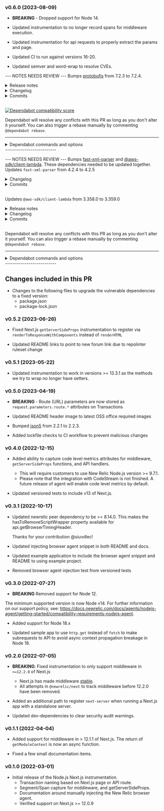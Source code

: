 ### v0.6.0 (2023-08-09)

* **BREAKING** - Dropped support for Node 14.

* Updated instrumentation to no longer record spans for middleware execution.
 * Updated instrumentation for api requests to properly extract the params and page.

* Updated CI to run against versions 16-20.

* Updated semver and word-wrap to resolve CVEs.

--- NOTES NEEDS REVIEW ---
Bumps [protobufjs](https://github.com/protobufjs/protobuf.js) from 7.2.3 to 7.2.4.
<details>
<summary>Release notes</summary>
<p><em>Sourced from <a href="https://github.com/protobufjs/protobuf.js/releases">protobufjs's releases</a>.</em></p>
<blockquote>
<h2>protobufjs: v7.2.4</h2>
<h2><a href="https://github.com/protobufjs/protobuf.js/compare/protobufjs-v7.2.3...protobufjs-v7.2.4">7.2.4</a> (2023-06-23)</h2>
<h3>Bug Fixes</h3>
<ul>
<li>do not let setProperty change the prototype (<a href="https://redirect.github.com/protobufjs/protobuf.js/issues/1899">#1899</a>) (<a href="https://github.com/protobufjs/protobuf.js/commit/e66379f451b0393c27d87b37fa7d271619e16b0d">e66379f</a>)</li>
</ul>
</blockquote>
</details>
<details>
<summary>Changelog</summary>
<p><em>Sourced from <a href="https://github.com/protobufjs/protobuf.js/blob/master/CHANGELOG.md">protobufjs's changelog</a>.</em></p>
<blockquote>
<h2><a href="https://github.com/protobufjs/protobuf.js/compare/protobufjs-v7.2.3...protobufjs-v7.2.4">7.2.4</a> (2023-06-23)</h2>
<h3>Bug Fixes</h3>
<ul>
<li>do not let setProperty change the prototype (<a href="https://redirect.github.com/protobufjs/protobuf.js/issues/1899">#1899</a>) (<a href="https://github.com/protobufjs/protobuf.js/commit/e66379f451b0393c27d87b37fa7d271619e16b0d">e66379f</a>)</li>
</ul>
</blockquote>
</details>
<details>
<summary>Commits</summary>
<ul>
<li><a href="https://github.com/protobufjs/protobuf.js/commit/42e5a9ca85044800b16e193020e1d4d2e6b4010c"><code>42e5a9c</code></a> chore: release master (<a href="https://redirect.github.com/protobufjs/protobuf.js/issues/1900">#1900</a>)</li>
<li><a href="https://github.com/protobufjs/protobuf.js/commit/e66379f451b0393c27d87b37fa7d271619e16b0d"><code>e66379f</code></a> fix: do not let setProperty change the prototype (<a href="https://redirect.github.com/protobufjs/protobuf.js/issues/1899">#1899</a>)</li>
<li>See full diff in <a href="https://github.com/protobufjs/protobuf.js/compare/protobufjs-v7.2.3...protobufjs-v7.2.4">compare view</a></li>
</ul>
</details>
<br />


[![Dependabot compatibility score](https://dependabot-badges.githubapp.com/badges/compatibility_score?dependency-name=protobufjs&package-manager=npm_and_yarn&previous-version=7.2.3&new-version=7.2.4)](https://docs.github.com/en/github/managing-security-vulnerabilities/about-dependabot-security-updates#about-compatibility-scores)

Dependabot will resolve any conflicts with this PR as long as you don't alter it yourself. You can also trigger a rebase manually by commenting `@dependabot rebase`.

[//]: # (dependabot-automerge-start)
[//]: # (dependabot-automerge-end)

---

<details>
<summary>Dependabot commands and options</summary>
<br />

You can trigger Dependabot actions by commenting on this PR:
- `@dependabot rebase` will rebase this PR
- `@dependabot recreate` will recreate this PR, overwriting any edits that have been made to it
- `@dependabot merge` will merge this PR after your CI passes on it
- `@dependabot squash and merge` will squash and merge this PR after your CI passes on it
- `@dependabot cancel merge` will cancel a previously requested merge and block automerging
- `@dependabot reopen` will reopen this PR if it is closed
- `@dependabot close` will close this PR and stop Dependabot recreating it. You can achieve the same result by closing it manually
- `@dependabot ignore this major version` will close this PR and stop Dependabot creating any more for this major version (unless you reopen the PR or upgrade to it yourself)
- `@dependabot ignore this minor version` will close this PR and stop Dependabot creating any more for this minor version (unless you reopen the PR or upgrade to it yourself)
- `@dependabot ignore this dependency` will close this PR and stop Dependabot creating any more for this dependency (unless you reopen the PR or upgrade to it yourself)
You can disable automated security fix PRs for this repo from the [Security Alerts page](https://github.com/newrelic/newrelic-node-nextjs/network/alerts).

</details>
--------------------------

--- NOTES NEEDS REVIEW ---
Bumps [fast-xml-parser](https://github.com/NaturalIntelligence/fast-xml-parser) and [@aws-sdk/client-lambda](https://github.com/aws/aws-sdk-js-v3/tree/HEAD/clients/client-lambda). These dependencies needed to be updated together.
Updates `fast-xml-parser` from 4.2.4 to 4.2.5
<details>
<summary>Changelog</summary>
<p><em>Sourced from <a href="https://github.com/NaturalIntelligence/fast-xml-parser/blob/master/CHANGELOG.md">fast-xml-parser's changelog</a>.</em></p>
<blockquote>
<p>Note: If you find missing information about particular minor version, that version must have been changed without any functional change in this library.</p>
<p><strong>4.2.5 / 2023-06-22</strong></p>
<ul>
<li>change code implementation</li>
</ul>
<p><strong>4.2.4 / 2023-06-06</strong></p>
<ul>
<li>fix security bug</li>
</ul>
<p><strong>4.2.3 / 2023-06-05</strong></p>
<ul>
<li>fix security bug</li>
</ul>
<p><strong>4.2.2 / 2023-04-18</strong></p>
<ul>
<li>fix <a href="https://redirect.github.com/NaturalIntelligence/fast-xml-parser/issues/562">#562</a>: fix unpaired tag when it comes in last of a nested tag. Also throw error when unpaired tag is used as closing tag</li>
</ul>
<p><strong>4.2.1 / 2023-04-18</strong></p>
<ul>
<li>fix: jpath after unpaired tags</li>
</ul>
<p><strong>4.2.0 / 2023-04-09</strong></p>
<ul>
<li>support <code>updateTag</code> parser property</li>
</ul>
<p><strong>4.1.4 / 2023-04-08</strong></p>
<ul>
<li>update typings to let user create XMLBuilder instance without options (<a href="https://redirect.github.com/NaturalIntelligence/fast-xml-parser/issues/556">#556</a>) (By <a href="https://github.com/omggga">Patrick</a>)</li>
<li>fix: IsArray option isn't parsing tags with 0 as value correctly <a href="https://redirect.github.com/NaturalIntelligence/fast-xml-parser/issues/490">#490</a> (<a href="https://redirect.github.com/NaturalIntelligence/fast-xml-parser/issues/557">#557</a>) (By <a href="https://github.com/p-kuen">Aleksandr Murashkin</a>)</li>
<li>feature: support <code>oneListGroup</code> to group repeated children tags udder single group</li>
</ul>
<p><strong>4.1.3 / 2023-02-26</strong></p>
<ul>
<li>fix <a href="https://redirect.github.com/NaturalIntelligence/fast-xml-parser/issues/546">#546</a>: Support complex entity value</li>
</ul>
<p><strong>4.1.2 / 2023-02-12</strong></p>
<ul>
<li>Security Fix</li>
</ul>
<p><strong>4.1.1 / 2023-02-03</strong></p>
<ul>
<li>Fix <a href="https://redirect.github.com/NaturalIntelligence/fast-xml-parser/issues/540">#540</a>: ignoreAttributes breaks unpairedTags</li>
<li>Refactor XML builder code</li>
</ul>
<p><strong>4.1.0 / 2023-02-02</strong></p>
<ul>
<li>Fix '<!-- raw HTML omitted -->' in DTD comment throwing an error. (<a href="https://redirect.github.com/NaturalIntelligence/fast-xml-parser/issues/533">#533</a>) (By <a href="https://github.com/Cwazywierdo">Adam Baker</a>)</li>
<li>Set &quot;eNotation&quot; to 'true' as default</li>
</ul>
<p><strong>4.0.15 / 2023-01-25</strong></p>
<ul>
<li>make &quot;eNotation&quot; optional</li>
</ul>
<p><strong>4.0.14 / 2023-01-22</strong></p>
<ul>
<li>fixed: add missed typing &quot;eNotation&quot; to parse values</li>
</ul>
<p><strong>4.0.13 / 2023-01-07</strong></p>
<ul>
<li>preserveorder formatting (By <a href="https://github.com/mdeknowis">mdeknowis</a>)</li>
<li>support <code>transformAttributeName</code> (By <a href="https://github.com/erkie">Erik Rothoff Andersson</a>)</li>
</ul>
<p><strong>4.0.12 / 2022-11-19</strong></p>
<!-- raw HTML omitted -->
</blockquote>
<p>... (truncated)</p>
</details>
<details>
<summary>Commits</summary>
<ul>
<li><a href="https://github.com/NaturalIntelligence/fast-xml-parser/commit/643816d67b4c8b85ff97ba83e9bf41d23446c963"><code>643816d</code></a> update package details</li>
<li><a href="https://github.com/NaturalIntelligence/fast-xml-parser/commit/cc73065e1469147a0104dc122b0cdf6724354446"><code>cc73065</code></a> Remove unused code (<a href="https://redirect.github.com/NaturalIntelligence/fast-xml-parser/issues/587">#587</a>)</li>
<li><a href="https://github.com/NaturalIntelligence/fast-xml-parser/commit/9a880b887916855c3a510869fd1ee268d7fe58b1"><code>9a880b8</code></a> Merge pull request from GHSA-gpv5-7x3g-ghjv</li>
<li>See full diff in <a href="https://github.com/NaturalIntelligence/fast-xml-parser/compare/v4.2.4...v4.2.5">compare view</a></li>
</ul>
</details>
<br />

Updates `@aws-sdk/client-lambda` from 3.358.0 to 3.359.0
<details>
<summary>Release notes</summary>
<p><em>Sourced from <a href="https://github.com/aws/aws-sdk-js-v3/releases"><code>@​aws-sdk/client-lambda</code>'s releases</a>.</em></p>
<blockquote>
<h2>v3.359.0</h2>
<h4>3.359.0(2023-06-23)</h4>
<h5>Chores</h5>
<ul>
<li><strong>fast-xml-parser:</strong>  bump to 4.2.5 (<a href="https://redirect.github.com/aws/aws-sdk-js-v3/pull/4879">#4879</a>) (<a href="https://github.com/aws/aws-sdk-js-v3/commit/61cadba28cf6ee34a313aa2e5e0d3984e55df000">61cadba2</a>)</li>
</ul>
<h5>Documentation Changes</h5>
<ul>
<li><strong>client-verifiedpermissions:</strong>  Added improved descriptions and new code samples to SDK documentation. (<a href="https://github.com/aws/aws-sdk-js-v3/commit/2eb1c55023b1c983e68982c70924a4bd229add47">2eb1c550</a>)</li>
<li><strong>client-fsx:</strong>  Update to Amazon FSx documentation. (<a href="https://github.com/aws/aws-sdk-js-v3/commit/daf0eeaa35965a5b816ec5839c2f0613e3f1e811">daf0eeaa</a>)</li>
<li><strong>client-rds:</strong>  Documentation improvements for create, describe, and modify DB clusters and DB instances. (<a href="https://github.com/aws/aws-sdk-js-v3/commit/8e56fb35705643d2d1e4b99534cea165d076308b">8e56fb35</a>)</li>
</ul>
<h5>New Features</h5>
<ul>
<li><strong>client-devops-guru:</strong>  This release adds support for encryption via customer managed keys. (<a href="https://github.com/aws/aws-sdk-js-v3/commit/8973478646dc64499325e67967b55efbda1fd3e8">89734786</a>)</li>
</ul>
</blockquote>
</details>
<details>
<summary>Changelog</summary>
<p><em>Sourced from <a href="https://github.com/aws/aws-sdk-js-v3/blob/main/clients/client-lambda/CHANGELOG.md"><code>@​aws-sdk/client-lambda</code>'s changelog</a>.</em></p>
<blockquote>
<h1><a href="https://github.com/aws/aws-sdk-js-v3/compare/v3.358.0...v3.359.0">3.359.0</a> (2023-06-23)</h1>
<p><strong>Note:</strong> Version bump only for package <code>@​aws-sdk/client-lambda</code></p>
</blockquote>
</details>
<details>
<summary>Commits</summary>
<ul>
<li><a href="https://github.com/aws/aws-sdk-js-v3/commit/e5d4fa851c9061bb71449280f667c2a67726d34c"><code>e5d4fa8</code></a> Publish v3.359.0</li>
<li>See full diff in <a href="https://github.com/aws/aws-sdk-js-v3/commits/v3.359.0/clients/client-lambda">compare view</a></li>
</ul>
</details>
<br />


Dependabot will resolve any conflicts with this PR as long as you don't alter it yourself. You can also trigger a rebase manually by commenting `@dependabot rebase`.

[//]: # (dependabot-automerge-start)
[//]: # (dependabot-automerge-end)

---

<details>
<summary>Dependabot commands and options</summary>
<br />

You can trigger Dependabot actions by commenting on this PR:
- `@dependabot rebase` will rebase this PR
- `@dependabot recreate` will recreate this PR, overwriting any edits that have been made to it
- `@dependabot merge` will merge this PR after your CI passes on it
- `@dependabot squash and merge` will squash and merge this PR after your CI passes on it
- `@dependabot cancel merge` will cancel a previously requested merge and block automerging
- `@dependabot reopen` will reopen this PR if it is closed
- `@dependabot close` will close this PR and stop Dependabot recreating it. You can achieve the same result by closing it manually
- `@dependabot ignore this major version` will close this PR and stop Dependabot creating any more for this major version (unless you reopen the PR or upgrade to it yourself)
- `@dependabot ignore this minor version` will close this PR and stop Dependabot creating any more for this minor version (unless you reopen the PR or upgrade to it yourself)
- `@dependabot ignore this dependency` will close this PR and stop Dependabot creating any more for this dependency (unless you reopen the PR or upgrade to it yourself)
You can disable automated security fix PRs for this repo from the [Security Alerts page](https://github.com/newrelic/newrelic-node-nextjs/network/alerts).

</details>
--------------------------

## Changes included in this PR

- Changes to the following files to upgrade the vulnerable dependencies to a fixed version:
    - package.json
    - package-lock.json

### v0.5.2 (2023-06-26)

* Fixed Next.js `getServerSideProps` instrumentation to register via `renderToResponseWithComponents` instead of `renderHTML`

* Updated README links to point to new forum link due to repolinter ruleset change

### v0.5.1 (2023-05-22)

* Updated instrumentation to work in versions >= 13.3.1 as the methods we try to wrap no longer have setters.

### v0.5.0 (2023-04-19)

* **BREAKING** - Route (URL) parameters are now stored as `request.parameters.route.*` attributes on Transactions

* Updated README header image to latest OSS office required images

* Bumped [json5](https://github.com/json5/json5) from 2.2.1 to 2.2.3.

* Added lockfile checks to CI workflow to prevent malicious changes

### v0.4.0 (2022-12-15)

* Added ability to capture code level metrics attributes for middleware, `getServerSideProps` functions, and API handlers. 
   * This will require customers to use New Relic Node.js version >= 9.7.1.
   * Please note that the integration with CodeStream is not finished. A future release of agent will enable code level metrics by default.

* Updated versioned tests to include v13 of Next.js.

### v0.3.1 (2022-10-17)

* Updated newrelic peer dependency to be >= 8.14.0. This makes the hasToRemoveScriptWrapper property available for api.getBrowserTimingHeader.
 
  Thanks for your contribution @siuvdlec!

* Updated injecting browser agent snippet in both README and docs.
 * Updated example application to include the browser agent snippet and README to using example project.

 * Removed browser agent injection test from versioned tests

### v0.3.0 (2022-07-27)

* **BREAKING** Removed support for Node 12.

The minimum supported version is now Node v14. For further information on our support policy, see: https://docs.newrelic.com/docs/agents/nodejs-agent/getting-started/compatibility-requirements-nodejs-agent.
  
* Added support for Node 18.x 

* Updated sample app to use `http.get` instead of `fetch` to make subrequests to API to avoid async context propagation breakage in Node 18.

### v0.2.0 (2022-07-05)

* **BREAKING**: Fixed instrumentation to only support middleware in `>=12.2.0` of Next.js
   * Next.js has made middleware [stable](https://nextjs.org/docs/advanced-features/middleware).
   * All attempts in `@newrelic/next` to track middleware before 12.2.0 have been removed.

* Added an additional path to register `next-server` when running a Next.js app with a standalone server.

* Updated dev-dependencies to clear security audit warnings.

### v0.1.1 (2022-04-04)

* Added support for middleware in > 12.1.1 of Next.js.  The return of `getModuleContext` is now an async function.

* Fixed a few small documentation items.

### v0.1.0 (2022-03-01)
 * Initial release of the Node.js Next.js instrumentation.
   * Transaction naming based on Next.js page or API route.
   * Segment/Span capture for middleware, and getServerSideProps.
   * Documentation around manually injecting the New Relic browser agent.
   * Verified support on Next.js >= 12.0.9
